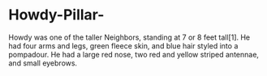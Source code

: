 # Howdy-Pillar-
Howdy was one of the taller Neighbors, standing at 7 or 8 feet tall[1]. He had four arms and legs, green fleece skin, and blue hair styled into a pompadour. He had a large red nose, two red and yellow striped antennae, and small eyebrows.
